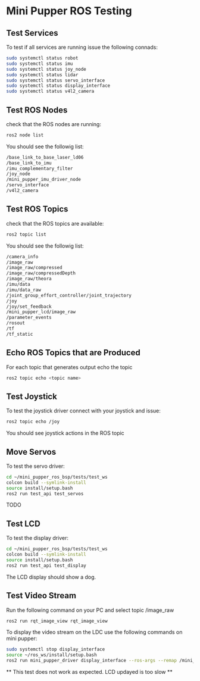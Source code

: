 # Mini Pupper ROS Testing

## Test Services

To test if all services are running issue the following connads:

```sh
sudo systemctl status robot
sudo systemctl status imu
sudo systemctl status joy_node
sudo systemctl status lidar
sudo systemctl status servo_interface
sudo systemctl status display_interface
sudo systemctl status v4l2_camera
```

## Test ROS Nodes

check that the ROS nodes are running:

```sh
ros2 node list
```

You should see the followig list:

```sh
/base_link_to_base_laser_ld06
/base_link_to_imu
/imu_complementary_filter
/joy_node
/mini_pupper_imu_driver_node
/servo_interface
/v4l2_camera
```

## Test ROS Topics

check that the ROS topics are available:

```sh
ros2 topic list
```

You should see the followig list:

```sh
/camera_info
/image_raw
/image_raw/compressed
/image_raw/compressedDepth
/image_raw/theora
/imu/data
/imu/data_raw
/joint_group_effort_controller/joint_trajectory
/joy
/joy/set_feedback
/mini_pupper_lcd/image_raw
/parameter_events
/rosout
/tf
/tf_static
```

## Echo ROS Topics that are Produced

For each topic that generates output echo the topic

```sh
ros2 topic echo <topic name>
```

## Test Joystick

To test the joystick driver connect with your joystick and issue:

```sh
ros2 topic echo /joy
```

You should see joystick actions in the ROS topic

## Move Servos

To test the servo driver:

```sh
cd ~/mini_pupper_ros_bsp/tests/test_ws
colcon build --symlink-install
source install/setup.bash
ros2 run test_api test_servos
```

TODO

## Test LCD

To test the display driver:

```sh
cd ~/mini_pupper_ros_bsp/tests/test_ws
colcon build --symlink-install
source install/setup.bash
ros2 run test_api test_display
```

The LCD display should show a dog.

## Test Video Stream

Run the following command on your PC and select topic /image_raw

```sh
ros2 run rqt_image_view rqt_image_view
```

To display the video stream on the LDC use the following commands on mini pupper:

```sh
sudo systemctl stop display_interface
source ~/ros_ws/install/setup.bash
ros2 run mini_pupper_driver display_interface --ros-args --remap /mini_pupper_lcd/image_raw:=/image_raw
```

** This test does not work as expected. LCD updayed is too slow **
